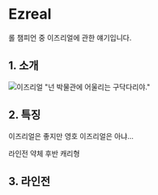 # Ezreal
롤 챔피언 중 이즈리얼에 관한 얘기입니다.


## 1. 소개  

![이즈리얼](https://image-proxy.namuwikiusercontent.com/r/http%3A%2F%2Fddragon.leagueoflegends.com%2Fcdn%2Fimg%2Fchampion%2Fsplash%2FEzreal_0.jpg)
"넌 박물관에 어울리는 구닥다리야."  


## 2. 특징
이즈리얼은 좋지만 영호 이즈리얼은 아냐...

라인전 약체
후반 캐리형

## 3. 라인전

